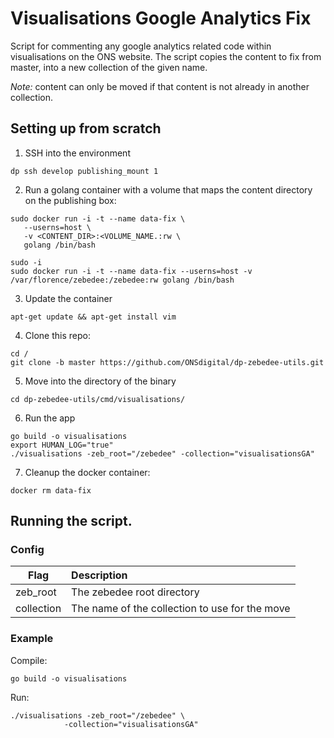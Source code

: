 # Visualisations Google Analytics Fix

Script for commenting any google analytics related code within visualisations on the ONS website.
The script copies the content to fix from master, into a new collection of the given name. 

 _Note:_ content can only be moved if that content is not already in another collection. 

## Setting up from scratch

1. SSH into the environment

```
dp ssh develop publishing_mount 1
```

2. Run a golang container with a volume that maps the content directory on the publishing box:
```
sudo docker run -i -t --name data-fix \
   --userns=host \
   -v <CONTENT_DIR>:<VOLUME_NAME.:rw \
   golang /bin/bash
```

```
sudo -i
sudo docker run -i -t --name data-fix --userns=host -v /var/florence/zebedee:/zebedee:rw golang /bin/bash
```

3. Update the container
```
apt-get update && apt-get install vim
```

4. Clone this repo:
```
cd /
git clone -b master https://github.com/ONSdigital/dp-zebedee-utils.git
```

5. Move into the directory of the binary
```
cd dp-zebedee-utils/cmd/visualisations/
```

6. Run the app
```
go build -o visualisations
export HUMAN_LOG="true"
./visualisations -zeb_root="/zebedee" -collection="visualisationsGA"
```

7. Cleanup the docker container:
```
docker rm data-fix
```

## Running the script.

### Config

| Flag       | Description                                    |
|------------|:-----------------------------------------------|
| zeb_root   | The zebedee root directory                     |
| collection | The name of the collection to use for the move |

### Example

Compile:
```
go build -o visualisations
```
Run:
```
./visualisations -zeb_root="/zebedee" \
            -collection="visualisationsGA" 
```